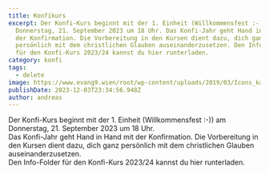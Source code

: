 ```yaml
---
title: Konfikurs
excerpt: Der Konfi-Kurs beginnt mit der 1. Einheit (Willkommensfest :-)) am
  Donnerstag, 21. September 2023 um 18 Uhr. Das Konfi-Jahr geht Hand in Hand mit
  der Konfirmation. Die Vorbereitung in den Kursen dient dazu, dich ganz
  persönlich mit dem christlichen Glauben auseinanderzusetzen. Den Info-Folder
  für den Konfi-Kurs 2023/24 kannst du hier runterladen.
category: konfi
tags:
  - delete
image: https://www.evang9.wien/root/wp-content/uploads/2019/03/Icons_kasualien-05-1024x1024.png
publishDate: 2023-12-03T23:34:56.948Z
author: andreas
---
```


Der Konfi-Kurs beginnt mit der 1. Einheit (Willkommensfest :-)) am Donnerstag, 21. September 2023 um 18 Uhr.\
Das Konfi-Jahr geht Hand in Hand mit der Konfirmation. Die Vorbereitung in den Kursen dient dazu, dich ganz persönlich mit dem christlichen Glauben auseinanderzusetzen. \
Den Info-Folder für den Konfi-Kurs 2023/24 kannst du hier runterladen.
